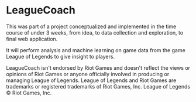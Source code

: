 # LeagueCoach

This was part of a project conceptualized and implemented in the time course of under 3 weeks, from idea, to data collection and exploration, to final web application.  

It will perform analysis and machine learning on game data from the game League of Legends to give insight to players.

LeagueCoach isn't endorsed by Riot Games and doesn't reflect the views or opinions of Riot Games or anyone officially involved in producing or managing League of Legends. League of Legends and Riot Games are trademarks or registered trademarks of Riot Games, Inc. League of Legends © Riot Games, Inc.
